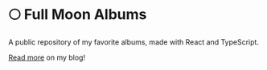 # 🌕 Full Moon Albums

A public repository of my favorite albums, made with React and TypeScript.

[Read more](https://aaronson.org/blog/full-moon-albums) on my blog!